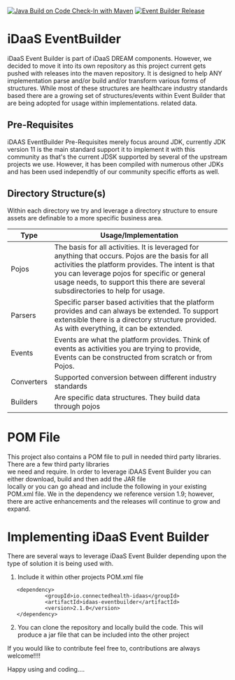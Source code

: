 [![Java Build on Code Check-In with Maven](https://github.com/Project-Herophilus/Event-Builder/actions/workflows/base-maven-build.yml/badge.svg)](https://github.com/Project-Herophilus/Event-Builder/actions/workflows/base-maven-build.yml) [![Event Builder Release](https://github.com/Project-Herophilus/Event-Builder/actions/workflows/release.yml/badge.svg)](https://github.com/Project-Herophilus/Event-Builder/actions/workflows/release.yml) 
# iDaaS EventBuilder
iDaaS Event Builder is part of iDaaS DREAM components. However, we decided to move it into its own repository as this project current gets pushed with releases into the maven repository. It is designed to help ANY implementation parse and/or build and/or transform various forms of structures. While most of these structures are healthcare industry standards based there are a growing set of structures/events within Event Builder that are being adopted for usage within implementations.
related data.

## Pre-Requisites
iDAAS EventBuilder Pre-Requisites merely focus around JDK, currently JDK version 11 is the main standard support it to implement it with this community as that's the current JDSK supported by several of the upstream projects we use. However, it has been compiled with numerous other JDKs and has been used independtly of our community specific efforts as well.

## Directory Structure(s)

Within each directory we try and leverage a directory structure to ensure assets are definable to a more specific business area.

| Type|Usage/Implementation |
| -------------|----------|
|Pojos|The basis for all activities. It is leveraged for anything that occurs. Pojos are the basis for all activities the platform provides. The intent is that you can leverage pojos for specific or general usage needs, to support this there are several subsdirectories to help for usage.|
|Parsers|Specific parser based activities that the platform provides and can always be extended. To support extensible there is a directory structure provided. As with everything, it can be extended.|
|Events|Events are what the platform provides. Think of events as activities you are trying to provide, Events can be constructed from scratch or from Pojos.|
|Converters|Supported conversion between different industry standards|
|Builders| Are specific data structures. They build data through pojos|

# POM File
This project also contains a POM file to pull in needed third party libraries. There are a few third party libraries  
we need and require. In order to leverage iDAAS Event Builder you can either download, build and then add the JAR file  
locally or you can go ahead and include the following in your existing POM.xml file. We in the dependency we reference
version 1.9; however, there are active enhancements and the releases will continue to grow and expand.

# Implementing iDaaS Event Builder

There are several ways to leverage iDaaS Event Builder depending upon the type of solution it is being used with.

1. Include it within other projects POM.xml file
```
   <dependency>
            <groupId>io.connectedhealth-idaas</groupId>
            <artifactId>idaas-eventbuilder</artifactId>
            <version>2.1.0</version>
   </dependency>
```
2. You can clone the repository and locally build the code. This will produce a jar file that can be included into the other project

If you would like to contribute feel free to, contributions are always welcome!!!!

Happy using and coding....
